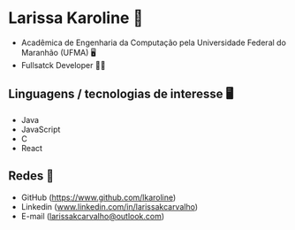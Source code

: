 # Larissa Karoline 👋 

* Acadêmica de Engenharia da Computação pela Universidade Federal do Maranhão (UFMA) 🖥️
* Fullsatck Developer 👩‍💻

## Linguagens / tecnologias de interesse 🖥️

* Java
* JavaScript
* C
* React

## Redes 👩‍

* GitHub (https://www.github.com/lkaroline)
* Linkedin (www.linkedin.com/in/larissakcarvalho)
* E-mail (larissakcarvalho@outlook.com)


<!---
lkarolinec/lkarolinec is a ✨ special ✨ repository because its `README.md` (this file) appears on your GitHub profile.
You can click the Preview link to take a look at your changes.
--->
